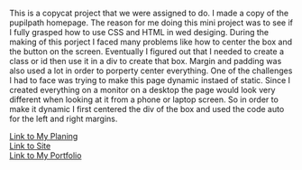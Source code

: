 This is a copycat project that we were assigned to do.
I made a copy of the pupilpath homepage. The reason for me doing this mini project was to see if I fully grasped how to use CSS and HTML in wed desiging. During the making of this porject I faced many problems like how to center the box and the button on the screen. Eventually I figured out that I needed to create a class or id then use it in a div to create that box. Margin and padding was also used a lot in order to porperty center everything. One of the challenges I had to face was trying to make this page dynamic instaed of static. Since I created everything on a monitor on a desktop the page would look very different when looking at it from a phone or laptop screen. So in order to make it dynamic I first centered the div of the box and used the code auto for the left and right margins.  
  
  [Link to My Planing](https://docs.google.com/document/d/1ijs_SERMyEs6Oe83VnwM32KedDlul5dAWX5Cfk_9m28/edit?usp=sharing)  
  [Link to Site](https://kevind7693.github.io/copy-cat-project/)  
  [Link to My Portfolio](https://kevind7693.github.io/)